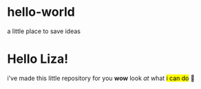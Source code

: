 # hello-world
a little place to save ideas
# Hello Liza!
i've made this little repository for you 
**wow** look *at* what <mark>i can do</mark>
:dog:
